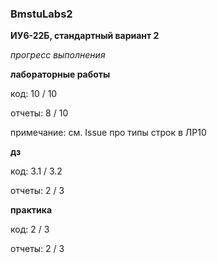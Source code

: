 ### BmstuLabs2 

**ИУ6-22Б, стандартный вариант 2**

*прогресс выполнения*

**лабораторные работы**

код: 10 / 10

отчеты: 8 / 10

примечание: см. Issue про типы строк в ЛР10

**дз**

код: 3.1 / 3.2

отчеты: 2 / 3

**практика**

код: 2 / 3 

отчеты: 2 / 3